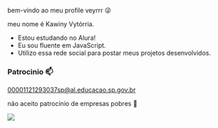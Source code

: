 bem-vindo ao meu profile veyrrr 😜

meu nome é Kawiny Vytórria.

- Estou estudando no Alura!
- Eu sou fluente em JavaScript.
- Utilizo essa rede social para postar meus projetos desenvolvidos.

 ### Patrocinio 📫 

 00001121293037sp@al.educacao.sp.gov.br
 
 não aceito patrocinio de empresas pobres 🤑
 
![](https://media1.tenor.com/m/iiHoJ_kPlbMAAAAC/ismeiow-hot.gif)
